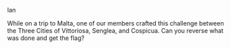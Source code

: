 Ian

While on a trip to Malta, one of our members crafted this challenge between the Three Cities of Vittoriosa, Senglea, and Cospicua. Can you reverse what was done and get the flag?
